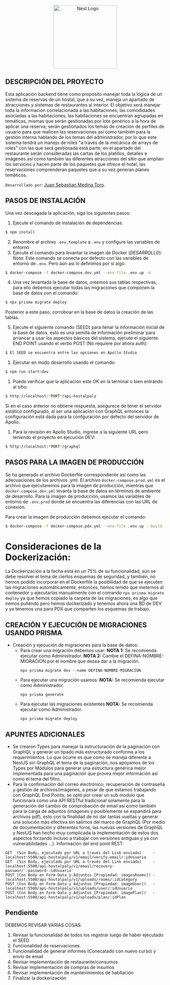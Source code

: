 <p align="center">
  <a href="http://nestjs.com/" target="blank"><img src="https://nestjs.com/img/logo-small.svg" width="200" alt="Nest Logo" /></a>
</p>

## DESCRIPCIÓN DEL PROYECTO ##
Esta aplicación backend tiene como proposito manejar toda la lógica de un sistema de reservas de un hostal, que a su vez, maneja un apartado de atracciones y sistemas de restaurantes al interior. El objetivo será manejar toda la información correlacionada a las habitaciones, las comodidades asociadas a las habitaciones, las habitaciones se encuentran agrupadas en temáticas, mismas que serán gestionadas por lote genérico a la hora de aplicar una reserva; serán gestionados los temas de creación de perfiles de usuario para que realicen las reservaciones así como también para la gestión interna hablando de los temas del administrador, por lo que este sistema tendrá un manejo de roles "a través de la mecánica de arrays de roles" con las que será gestionada está parte; en el apartado del restaurante serán consideradas las cartas de los platillos, detalles e imágenes así como también las diferentes atracciones del sitio que amplian los servicios y hacen parte de los paquetes que ofrece el hotel, las reservaciones comprenderan paquetes que a su vez generan planes temáticos.

``Desarrollado por``: [Juan Sebastian Medina Toro](https://www.linkedin.com/in/juan-sebastian-medina-toro-887491249/).

## PASOS DE INSTALACIÓN ##
Una vez descagada la aplicación, siga los siguientes pasos:
1. Ejecute el comando de instalación de dependencias:
```bash
$ npm install
```
2. Renombre el archivo ``.env.template`` a ``.env`` y configure las variables de entorno
3. Ejecute el comando para levantar la imagen de Docker (*DESARROLLO*):
*Nota*: Este comando se conecta por defecto con las variables de entorno de `.env`. Pero aún así lo definimos por si algo.
```bash
$ docker-compose -f docker-compose.dev.yml --env-file .env up -d
```
4. Una vez levantada la base de datos, creemos sus tablas respectivas, para ello debemos ejecutar todas las migraciones que componen la base de datos con el comando:
```bash
$ npx prisma migrate deploy
```
Posterior a este paso, corroboar en la base de datos la creación de las tablas.

5. Ejecute el siguiente comando (SEED) para llenar la información inicial de la base de datos, esto es una semilla de información preliminar para arrancar a usar los aspectos básicos del sistema, ejecute el siguiente END POINT usando el verbo POST (No requiere por ahora auth):
```bash
$ El SEED se encuentra entre las opciones en Apollo Studio
```
1. Ejecutar en modo desarrollo usando el comando:
```bash
$ npm run start:dev
```
1. Puede verificar que la aplicación este OK en la terminal o bien entrando al sitio:
```bash
$ http://localhost:*PORT*/api-hostalpaly
```
Si en el caso anterior no obtiene respuesta, asegurece de tener el servidor estático configurado, al ser una aplicación con GraphQL entonces la configuración está dada para la confguración por defecto del servidor de Apollo.
1. Para la revisión en Apollo Studio, ingrese a la siguiente URL pero teniendo el proyecto en ejecución DEV:
```bash
$ http://localhost:*PORT*/graphql
```

## PASOS PARA LA IMAGEN DE PRODUCCIÓN ##
Se ha generado el archivo Dockerfile correspondiente así como las adecuaciones de los archivos .yml.
El archivo ``docker-compose.prod.yml`` es el archivo que ejecutaremos para la imagen de producción,
mientras que ``docker-compose.dev.yml`` levanta la base de datos en términos de ambiente de desarrollo.
Para la imagen de producción, usamos las variables de entorno de `.env.prod` donde se encuentra las
diferencias con las URL de conexión.

Para crear la imagen de producción debemos ejecutar el comando:
```bash
$ docker-compose -f docker-compose.pdx.yml --env-file .env up --build
```

# Consideraciones de la Dockerización:
La Dockerización a la fecha está en un 75% de su funcionalidad, aún se debe resolver el tema de ciertos esquemas de seguridad,
y también, no hemos podido incorporar en el Dockerfile la posibilidad de que se ejecuten las migraciones automáticamente, entonces,
hemos tenido que meternos al contenedor y ejecutarlas manualmente con el comando `npx prisma migrate deploy` ya que hemos copiado
la carpeta de las migraciones, es algo que iremos puliendo pero hemos dockerizado y tenemos ahora una BD de DEV y ya tenemos una
para PDX que comparten los esquemas de trabajo.


## CREACIÓN Y EJECUCIÓN DE MIGRACIONES USANDO PRISMA ##
- Creación y ejecución de migraciones para la base de datos:
  - Para crear una migración debemos usar:
    **NOTA 1:** Se recomienda ejecutar como Administrador.
    **NOTA 2:** Cambie el DEFINA-NOMBRE-MIGRACION por el nombre que desea dar a la migración.
    ```
    npx prisma migrate dev --name DEFINA-NOMBRE-MIGRACION
    ```
  - Para ejecutar una migración usamos:
    **NOTA:** Se recomienda ejecutar como Administrador.
    ```
    npx prisma generate
    ```
  - Para ejecutar las migraciones existentes
    **NOTA:** Se recomienda ejecutar como Administrador.
    ```
    npx prisma migrate deploy
    ```

## APUNTES ADICIONALES ##
- Se crearon Types para manejar la estructuración de la paginación con GraphQL y generar un tipado más estructurado conforme a los requerimientos. Lo que ocurre es que como se maneja diferente a NestJS sin GraphQL el tema de la paginación, nos apoyamos de los Types por Módulos para generar una estructura genérica mejor implementada para una paginación que provea mejor información así como el tema del filtro.
- Para la confirmación del correo electrónico, recuperación de contraseña y gestión de archivos/imágenes, a pesar de que estamos trabajando con GraphQL End Points, se optó por crear un sub modulo que funcionara como una API RESTful tradicional solamente para la generación del cambio de comprobación de email así como también para la carga de adjuntos (imágenes y posiblemente se expandirá para archivos pdf), esto con la finalidad de no dar tantas vueltas y generar una solución más efectiva sin salirnos del marco de GraphQL (Por medio de documentación y diferentes foros, las nuevas versiones de GraphQL y NestJS han hecho muy complicada la implementación de estos dos aspectos forzando incluso a trabajar con versiones antiguas y ya con vulnerabilidades ...). Información del end point REST:
```
GET  (Sin Body, ejecutado por URL a través del Link enviado)     - localhost:5500/api-hostalpaly/v1/email/verify-email/:idUsuario
GET  (Sin Body, ejecutado por URL a través del Link enviado)     - localhost:5500/api-hostalpaly/v1/email/recovery-passwor/`:password-:idUsuario`
POST (Con Body en Form Data y Adjuntos [Propiedad: imagesRooms]) - localhost:5500/api-hostalpaly/v1/uploads/rooms/:idCategory
POST (Con Body en Form Data y Adjuntos [Propiedad: imageUser])   - localhost:5500/api-hostalpaly/v1/uploads/user/:idUsuario
POST (Con Body en Form Data y Adjuntos [Propiedad: imagePlan])   - localhost:5500/api-hostalpaly/v1/uploads/plan/:idPlan
```

## Pendiente ##
DEBEMOS REVISAR VARIAS COSAS:

1. Revisar la funcionalidad de todos los registrar luego de haber ejecutado el SEED
2. Funcionalidad de reservaciones.
3. Funcionalidad de generar informes (Conecatado con nuevo curso) y envío de email
4. Revisar implementación de restaurante/consumos
5. Revisar implementación de compras de insumos
6. Revisar implementación de mantenimientos de habitación
7. Finalizar la dockerización